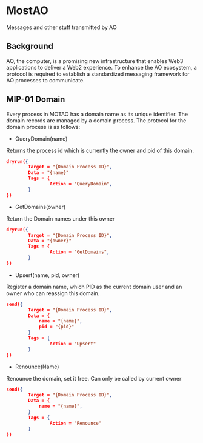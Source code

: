 # MostAO

Messages and other stuff transmitted by AO

## Background

AO, the computer, is a promising new infrastructure that enables Web3 applications to deliver a Web2 experience. To enhance the AO ecosystem, a protocol is required to establish a standardized messaging framework for AO processes to communicate.

## MIP-01 Domain

Every process in MOTAO has a domain name as its unique identifier. The domain records are managed by a domain process. The protocol for the domain process is as follows:

- QueryDomain(name)

Returns the process id which is currently the owner and pid of this domain. 

```json
dryrun({
		Target = "{Domain Process ID}",
		Data = "{name}"
		Tags = {
				Action = "QueryDomain",
		}
})
```

- GetDomains(owner)

Return the Domain names under this owner

```json
dryrun({
		Target = "{Domain Process ID}",
		Data = "{owner}"
		Tags = {
				Action = "GetDomains",
		}
})
```

- Upsert(name, pid, owner)

Register a domain name, which PID as the current domain user and an owner who can reassign this domain.

```json
send({
		Target = "{Domain Process ID}",
		Data = {
			name = "{name}",
			pid = "{pid}"
		}
		Tags = {
				Action = "Upsert"
		}
})
```

- Renounce(Name)

Renounce the domain, set it free. Can only be called by current owner

```json
send({
		Target = "{Domain Process ID}",
		Data = {
			name = "{name}",
		}
		Tags = {
				Action = "Renounce"
		}
})
```